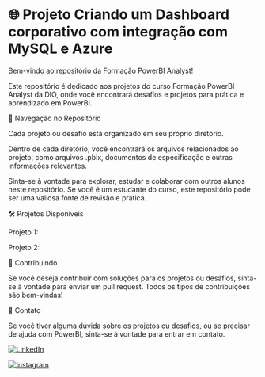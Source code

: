 # 🌐 Projeto Criando um Dashboard corporativo com integração com MySQL e Azure

Bem-vindo ao repositório da Formação PowerBI Analyst!

Este repositório é dedicado aos projetos do curso Formação PowerBI Analyst da DIO, onde você encontrará desafios e projetos para prática e aprendizado em PowerBI.

📂 Navegação no Repositório

Cada projeto ou desafio está organizado em seu próprio diretório.

Dentro de cada diretório, você encontrará os arquivos relacionados ao projeto, como arquivos .pbix, documentos de especificação e outras informações relevantes.

Sinta-se à vontade para explorar, estudar e colaborar com outros alunos neste repositório. Se você é um estudante do curso, este repositório pode ser uma valiosa fonte de revisão e prática.

🛠️ Projetos Disponíveis

Projeto 1: 

Projeto 2: 

🤝 Contribuindo

Se você deseja contribuir com soluções para os projetos ou desafios, sinta-se à vontade para enviar um pull request. Todos os tipos de contribuições são bem-vindas!

📧 Contato

Se você tiver alguma dúvida sobre os projetos ou desafios, ou se precisar de ajuda com PowerBI, sinta-se à vontade para entrar em contato.

[![LinkedIn](https://img.shields.io/badge/LinkedIn-0077B5?style=for-the-badge&logo=linkedin&logoColor=white)](https://www.linkedin.com/in/marcos-vinicius-catapan-b766b1305/)

[![Instagram](https://img.shields.io/badge/-Instagram-%23E4405F?style=for-the-badge&logo=instagram&logoColor=white)](https://www.instagram.com/marcos_catapan/)
